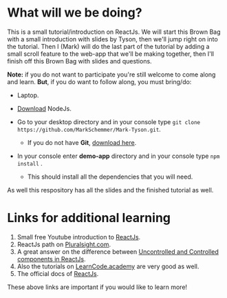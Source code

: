 # What will we be doing?
This is a small tutorial/introduction on ReactJs.
We will start this Brown Bag with a small introduction with
slides by Tyson, then we'll jump right on into the tutorial.
Then I (Mark) will do the last part of the tutorial by adding a small
scroll feature to the web-app that we'll be making together, then I'll finish
off this Brown Bag with slides and questions.

**Note:** if you do not want to participate you're still welcome to come along and learn.
**But**, if you do want to follow along, you must bring/do:

- Laptop.
- [Download](https://nodejs.org/en/download/) NodeJs.
- Go to your desktop directory and in your console type ```git clone https://github.com/MarkSchemmer/Mark-Tyson.git```.
    - If you do not have **Git**, [download here](https://git-scm.com/downloads).

- In your console enter **demo-app** directory and in your console type ```npm install``` .
    - This should install all the dependencies that you will need.

As well this respository has all the slides and the finished tutorial as well.
    
# Links for additional learning
1. Small free Youtube introduction to [ReactJs](https://www.youtube.com/watch?v=Ke90Tje7VS0&t=984s).
2. ReactJs path on [Pluralsight.com](https://app.pluralsight.com/paths/skills/react).
3. A great answer on the difference between [Uncontrolled and Controlled components in ReactJs](https://stackoverflow.com/questions/44471370/controlled-vs-uncontrolled-components-reactjs).
4. Also the tutorials on [LearnCode.academy](https://www.youtube.com/channel/UCVTlvUkGslCV_h-nSAId8Sw) are very good as well.
5. The official docs of [ReactJs](https://reactjs.org/).


These above links are important if you would like to learn more!